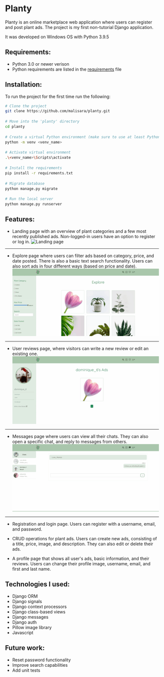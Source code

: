 # Planty 

Planty is an online marketplace web application where users can register and post plant ads. The project is my first non-tutorial Django application.

It was developed on Windows OS with Python 3.9.5

## Requirements:
- Python 3.0 or newer verison
- Python requirements are listed in the [requirements](requirements.txt) file

## Installation:
To run the project for the first time run the following:
```bash
# Clone the project
git clone https://github.com/malisara/planty.git

# Move into the 'planty' directory 
cd planty

# Create a virtual Python environment (make sure to use at least Python 3)
python -m venv <venv_name>

# Activate virtual environment
.\<venv_name>\Scripts\activate

# Install the requirements
pip install -r requirements.txt

# Migrate database
python manage.py migrate

# Run the local server
python manage.py runserver
```

## Features:
- Landing page with an overview of plant categories and a few most recently published ads. Non-logged-in users have an option to register or log in.
![Landing page](readme/landing_page.gif)

---

- Explore page where users can filter ads based on category, price, and date posted. There is also a basic text search functionality. Users can also sort ads in four different ways (based on price and date).
![Explore page](readme/explore.gif)

---

-  User reviews page, where visitors can write a new review or edit an existing one.
![Reviews page](readme/reviews.gif)

---

- Messages page where users can view all their chats. They can also open a specific chat, and reply to messages from others.
![Messages page](readme/messages.gif)

---

- Registration and login page. Users can register with a username, email, and password.

- CRUD operations for plant ads. Users can create new ads, consisting of a title, price, image, and description. They can also edit or delete their ads.

- A profile page that shows all user's ads, basic information, and their reviews. Users can change their profile image, username, email, and first and last name.

## Technologies I used:
- Django ORM
- Django signals
- Django context processors
- Django class-based views
- Django messages
- Django auth
- Pillow image library
- Javascript

## Future work:
- Reset password functionality
- Improve search capabilities
- Add unit tests
